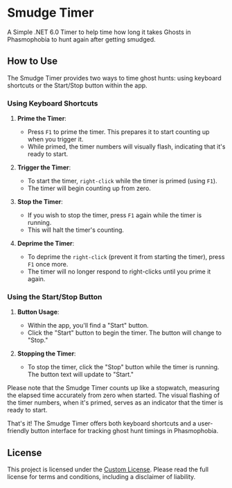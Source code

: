 # Smudge Timer

A Simple .NET 6.0 Timer to help time how long it takes Ghosts in Phasmophobia to hunt again after getting smudged.

## How to Use

The Smudge Timer provides two ways to time ghost hunts: using keyboard shortcuts or the Start/Stop button within the app.

### Using Keyboard Shortcuts

1. **Prime the Timer**:
   - Press `F1` to prime the timer. This prepares it to start counting up when you trigger it.
   - While primed, the timer numbers will visually flash, indicating that it's ready to start.

2. **Trigger the Timer**:
   - To start the timer, `right-click` while the timer is primed (using `F1`).
   - The timer will begin counting up from zero.

3. **Stop the Timer**:
   - If you wish to stop the timer, press `F1` again while the timer is running.
   - This will halt the timer's counting.

4. **Deprime the Timer**:
   - To deprime the `right-click` (prevent it from starting the timer), press `F1` once more.
   - The timer will no longer respond to right-clicks until you prime it again.

### Using the Start/Stop Button

1. **Button Usage**:
   - Within the app, you'll find a "Start" button.
   - Click the "Start" button to begin the timer. The button will change to "Stop."

2. **Stopping the Timer**:
   - To stop the timer, click the "Stop" button while the timer is running. The button text will update to "Start."

Please note that the Smudge Timer counts up like a stopwatch, measuring the elapsed time accurately from zero when started. The visual flashing of the timer numbers, when it's primed, serves as an indicator that the timer is ready to start.

That's it! The Smudge Timer offers both keyboard shortcuts and a user-friendly button interface for tracking ghost hunt timings in Phasmophobia.

## License

This project is licensed under the [Custom License](LICENSE.txt). Please read the full license for terms and conditions, including a disclaimer of liability.
